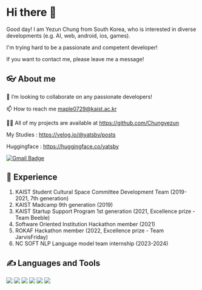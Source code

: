 # Hi there 👋

Good day! I am Yezun Chung from South Korea, who is interested in diverse developments (e.g. AI, web, android, ios, games).

I'm trying hard to be a passionate and competent developer!

If you want to contact me, please leave me a message!

## 👓 About me

👯 I’m looking to collaborate on any passionate developers!

📫 How to reach me maple0729@kaist.ac.kr

👨‍💻 All of my projects are available at https://github.com/Chungyezun

   My Studies : https://velog.io/@yatsby/posts
   
   Huggingface : https://huggingface.co/yatsby

  [![Gmail Badge](https://img.shields.io/badge/Gmail-d14836?style=flat-square&logo=Gmail&logoColor=white&link=mailto:maple07291@gmail.com)](mailto:maple07291@gmail.com)

## 💼 Experience 
1. KAIST Student Cultural Space Committee Development Team (2019-2021, 7th generation)
2. KAIST Madcamp 9th generation (2019)
3. KAIST Startup Support Program 1st generation (2021, Excellence prize - Team Beeble)
4. Software Oriented Institution Hackathon member (2021)
5. ROKAF Hackathon member (2022, Excellence prize - Team JarvisFriday)
6. NC SOFT NLP Language model team internship (2023-2024)


## ✍️ Languages and Tools

<img src="https://img.shields.io/badge/Python-3776AB?style=flat-square&logo=Python&logoColor=white"/> <img src="https://img.shields.io/badge/Pytorch-EE4C2C?style=flat-square&logo=Pytorch&logoColor=white"/> <img src="https://img.shields.io/badge/JavaScript-F7DF1E?style=flat-square&logo=JavaScript&logoColor=white"/> <img src="https://img.shields.io/badge/HTML5-E34F26?style=flat-square&logo=HTML5&logoColor=white"/> <img src="https://img.shields.io/badge/CSS3-1572B6?style=flat-square&logo=CSS3&logoColor=white"/> <img src="https://img.shields.io/badge/Android Studio-3DDC84?style=flat-square&logo=Android Studio&logoColor=white"/>

